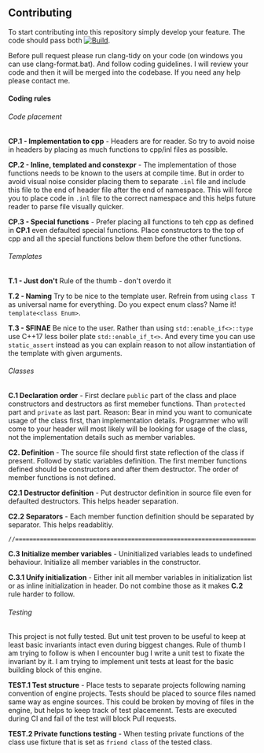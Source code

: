 ## Contributing

To start contributing into this repository simply develop your feature. The code should pass both [![Build](https://github.com/MySchoolEngine/GLEngine/workflows/build/badge.svg)](https://github.com/MySchoolEngine/GLEngine/actions?workflow=build). 

Before pull request please run clang-tidy on your code (on windows you can use clang-format.bat). And follow coding guidelines. I will review your code and then it will be merged into the codebase. If you need any help please contact me.

#### Coding rules

###### Code placement
**CP.1 - Implementation to cpp** - Headers are for reader. So try to avoid noise in headers by placing as much functions to cpp/inl files as possible.

**CP.2 - Inline, templated and constexpr** - The implementation of those functions needs to be known to the users at compile time. But in order to avoid visual noise consider placing them to separate `.inl` file and include this file to the end of header file after the end of namespace. This will force you to place code in `.inl` file to the correct namespace and this helps future reader to parse file visually quicker.

**CP.3 - Special functions** - Prefer placing all functions to teh cpp as defined in **CP.1** even defaulted special functions. Place constructors to the top of cpp and all the special functions below them before the other functions.

###### Templates

**T.1 - Just don't** Rule of the thumb - don't overdo it

**T.2 - Naming** Try to be nice to the template user. Refrein from using `class T` as universal name for everything. Do you expect enum class? Name it! `template<class Enum>`.

**T.3 - SFINAE** Be nice to the user. Rather than using `std::enable_if<>::type` use C++17 less boiler plate `std::enable_if_t<>`. And every time you can use `static_assert` instead as you can explain reason to not allow instantiation of the template with given arguments.

###### Classes

**C.1 Declaration order** - First declare `public` part of the class and place constructors and destructors as first memeber functions. Than `protected` part and `private` as last part. 
Reason: Bear in mind you want to comunicate usage of the class first, than implementation details. Programmer who will come to your header will most likely will be looking for usage of the class, not the implementation details such as member variables.

**C2. Definition** - The source file should first state reflection of the class if present. Followd by static variables definition. The first member functions defined should be constructors and after them destructor. The order of member functions is not defined.

**C2.1 Destructor definition** - Put destructor definition in source file even for defaulted destructors. This helps header separation.

**C2.2 Separators** - Each member function definition should be separated by separator. This helps readablitiy.

```
//=================================================================================
``` 

**C.3 Initialize member variables** - Uninitialized variables leads to undefined behaviour. Initialize all member variables in the constructor.

**C.3.1 Unify initialization** - Either init all member variables in initialization list or as inline initialization in header. Do not combine those as it makes **C.2** rule harder to follow.

###### Testing

This project is not fully tested. But unit test proven to be useful to keep at least basic invariants intact even during biggest changes. Rule of thumb I am trying to follow is when I encounter bug I write a unit test to fixate the invariant by it. I am trying to implement unit tests at least for the basic building block of this engine.

**TEST.1 Test structure** - Place tests to separate projects following naming convention of engine projects. Tests should be placed to source files named same way as engine sources. This could be broken by moving of files in the engine, but helps to keep track of test placemennt. Tests are executed during CI and fail of the test will block Pull requests.

**TEST.2 Private functions testing** - When testing private functions of the class use fixture that is set as `friend class` of the tested class.